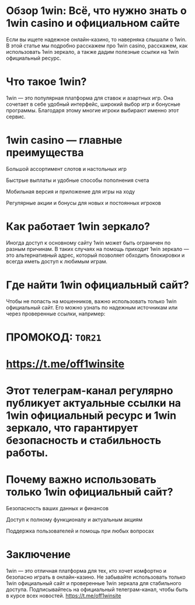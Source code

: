 # Обзор 1win: Всё, что нужно знать о 1win casino и официальном сайте
Если вы ищете надежное онлайн-казино, то наверняка слышали о 1win. В этой статье мы подробно расскажем про 1win casino, расскажем, как использовать 1win зеркало, а также дадим полезные ссылки на 1win официальный ресурс.

# Что такое 1win?
1win — это популярная платформа для ставок и азартных игр. Она сочетает в себе удобный интерфейс, широкий выбор игр и бонусные программы. Благодаря этому многие игроки выбирают именно этот сервис.

# 1win casino — главные преимущества
Большой ассортимент слотов и настольных игр

Быстрые выплаты и удобные способы пополнения счета

Мобильная версия и приложение для игры на ходу

Регулярные акции и бонусы для новых и постоянных игроков

# Как работает 1win зеркало?
Иногда доступ к основному сайту 1win может быть ограничен по разным причинам. В таких случаях на помощь приходит 1win зеркало — это альтернативный адрес, который позволяет обходить блокировки и всегда иметь доступ к любимым играм.

# Где найти 1win официальный сайт?
Чтобы не попасть на мошенников, важно использовать только 1win официальный сайт. Его можно узнать по надежным источникам или через проверенные ссылки, например:

# ПРОМОКОД: ```TOR21```
# https://t.me/off1winsite
# Этот телеграм-канал регулярно публикует актуальные ссылки на 1win официальный ресурс и 1win зеркало, что гарантирует безопасность и стабильность работы.

# Почему важно использовать только 1win официальный сайт?
Безопасность ваших данных и финансов

Доступ к полному функционалу и актуальным акциям

Поддержка пользователей и помощь при любых вопросах

# Заключение
1win — это отличная платформа для тех, кто хочет комфортно и безопасно играть в онлайн-казино. Не забывайте использовать только 1win официальный сайт и проверенные 1win зеркала для стабильного доступа. Подписывайтесь на официальный телеграм-канал, чтобы быть в курсе всех новостей.
https://t.me/off1winsite
